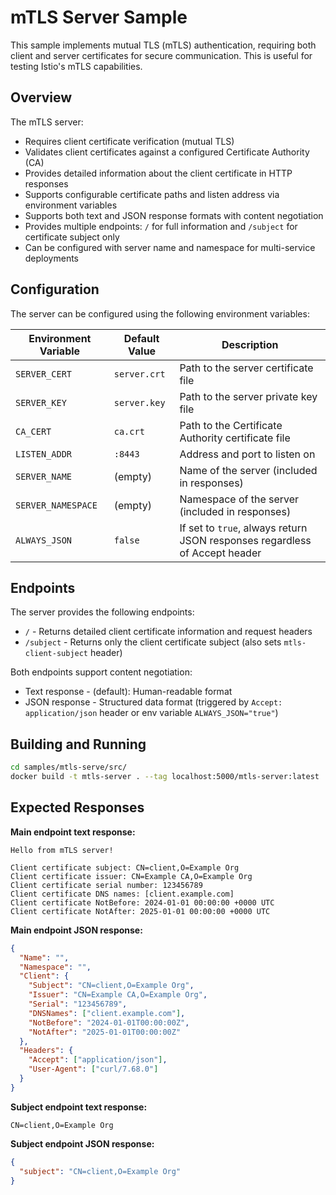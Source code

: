 # mTLS Server Sample

This sample implements mutual TLS (mTLS) authentication, requiring both client and server certificates for secure communication. This is useful for testing Istio's mTLS capabilities.

## Overview

The mTLS server:

- Requires client certificate verification (mutual TLS)
- Validates client certificates against a configured Certificate Authority (CA)
- Provides detailed information about the client certificate in HTTP responses
- Supports configurable certificate paths and listen address via environment variables
- Supports both text and JSON response formats with content negotiation
- Provides multiple endpoints: `/` for full information and `/subject` for certificate subject only
- Can be configured with server name and namespace for multi-service deployments

## Configuration

The server can be configured using the following environment variables:

| Environment Variable | Default Value | Description |
|---------------------|---------------|-------------|
| `SERVER_CERT` | `server.crt` | Path to the server certificate file |
| `SERVER_KEY` | `server.key` | Path to the server private key file |
| `CA_CERT` | `ca.crt` | Path to the Certificate Authority certificate file |
| `LISTEN_ADDR` | `:8443` | Address and port to listen on |
| `SERVER_NAME` | (empty) | Name of the server (included in responses) |
| `SERVER_NAMESPACE` | (empty) | Namespace of the server (included in responses) |
| `ALWAYS_JSON` | `false` | If set to `true`, always return JSON responses regardless of Accept header |

## Endpoints

The server provides the following endpoints:

- `/` - Returns detailed client certificate information and request headers
- `/subject` - Returns only the client certificate subject (also sets `mtls-client-subject` header)

Both endpoints support content negotiation:

- Text response - (default): Human-readable format
- JSON response - Structured data format (triggered by `Accept: application/json` header or env variable `ALWAYS_JSON="true"`)

## Building and Running

```bash
cd samples/mtls-serve/src/
docker build -t mtls-server . --tag localhost:5000/mtls-server:latest
```

## Expected Responses

**Main endpoint text response:**

```text
Hello from mTLS server!

Client certificate subject: CN=client,O=Example Org
Client certificate issuer: CN=Example CA,O=Example Org
Client certificate serial number: 123456789
Client certificate DNS names: [client.example.com]
Client certificate NotBefore: 2024-01-01 00:00:00 +0000 UTC
Client certificate NotAfter: 2025-01-01 00:00:00 +0000 UTC
```

**Main endpoint JSON response:**

```json
{
  "Name": "",
  "Namespace": "",
  "Client": {
    "Subject": "CN=client,O=Example Org",
    "Issuer": "CN=Example CA,O=Example Org",
    "Serial": "123456789",
    "DNSNames": ["client.example.com"],
    "NotBefore": "2024-01-01T00:00:00Z",
    "NotAfter": "2025-01-01T00:00:00Z"
  },
  "Headers": {
    "Accept": ["application/json"],
    "User-Agent": ["curl/7.68.0"]
  }
}
```

**Subject endpoint text response:**

```text
CN=client,O=Example Org
```

**Subject endpoint JSON response:**

```json
{
  "subject": "CN=client,O=Example Org"
}
```
